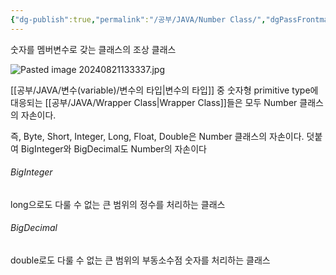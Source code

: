 ```yaml
---
{"dg-publish":true,"permalink":"/공부/JAVA/Number Class/","dgPassFrontmatter":true}
---
```


숫자를 멤버변수로 갖는 클래스의 조상 클래스

![Pasted image 20240821133337.jpg](/img/user/%EC%B2%A8%EB%B6%80%ED%8C%8C%EC%9D%BC/Pasted%20image%2020240821133337.jpg)


[[공부/JAVA/변수(variable)/변수의 타입\|변수의 타입]] 중 숫자형 primitive type에 대응되는 [[공부/JAVA/Wrapper Class\|Wrapper Class]]들은 모두 Number 클래스의 자손이다.

즉, Byte, Short, Integer, Long, Float, Double은 Number 클래스의 자손이다.
덧붙여 BigInteger와 BigDecimal도 Number의 자손이다

###### BigInteger

long으로도 다룰 수 없는 큰 범위의 정수를 처리하는 클래스

###### BigDecimal

double로도 다룰 수 없는 큰 범위의 부동소수점 숫자를 처리하는 클래스